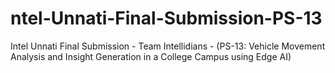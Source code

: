 # ntel-Unnati-Final-Submission-PS-13
Intel Unnati Final Submission - Team Intellidians - (PS-13: Vehicle Movement Analysis and Insight Generation in a College Campus using Edge AI)
